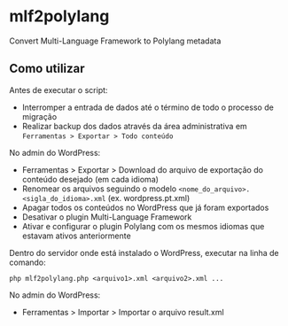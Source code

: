 # mlf2polylang
Convert Multi-Language Framework to Polylang metadata

## Como utilizar

Antes de executar o script:
* Interromper a entrada de dados até o término de todo o processo de migração
* Realizar backup dos dados através da área administrativa em `Ferramentas > Exportar > Todo conteúdo`

No admin do WordPress:
* Ferramentas > Exportar > Download do arquivo de exportação do conteúdo desejado (em cada idioma)
* Renomear os arquivos seguindo o modelo `<nome_do_arquivo>.<sigla_do_idioma>.xml` (ex. wordpress.pt.xml)
* Apagar todos os conteúdos no WordPress que já foram exportados
* Desativar o plugin Multi-Language Framework
* Ativar e configurar o plugin Polylang com os mesmos idiomas que estavam ativos anteriormente

Dentro do servidor onde está instalado o WordPress, executar na linha de comando:

`php mlf2polylang.php <arquivo1>.xml <arquivo2>.xml ...`

No admin do WordPress:
* Ferramentas > Importar > Importar o arquivo result.xml
